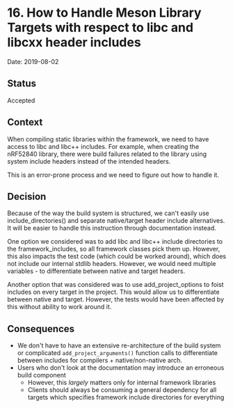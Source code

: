 # 16. How to Handle Meson Library Targets with respect to libc and libcxx header includes

Date: 2019-08-02

## Status

Accepted

## Context

When compiling static libraries within the framework, we need to have access to libc and libc++ includes. For example, when creating the nRF52840 library, there were build failures related to the library using system include headers instead of the intended headers.

This is an error-prone process and we need to figure out how to handle it.

## Decision

Because of the way the build system is structured, we can't easily use include_directories() and separate native/target header include alternatives. It will be easier to handle this instruction through documentation instead.

One option we considered was to add libc and libc++ include directories to the framework_includes, so all framework classes pick them up. However, this also impacts the test code (which could be worked around), which does not include our internal stdlib headers. However, we would need multiple variables - to differentiate between native and target headers.

Another option that was considered was to use add_project_options to foist includes on every target in the project. This would allow us to differentiate between native and target. However, the tests would have been affected by this without ability to work around it.

## Consequences

- We don't have to have an extensive re-architecture of the build system or complicated `add_project_arguments()` function calls to differentiate between includes for compilers + native/non-native arch.
- Users who don't look at the documentation may introduce an erroneous build component
    - However, this _largely_ matters only for internal framework libraries
    - Clients should always be consuming a general dependency for all targets which specifies framework include directories for everything
